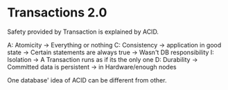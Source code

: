 # Transactions 2.0

Safety provided by Transaction is explained by ACID.

A: Atomicity -> Everything or nothing
C: Consistency -> application in good state -> Certain statements are always true -> Wasn't DB responsibility
I: Isolation -> A Transaction runs as if its the only one
D: Durability -> Committed data is persistent -> in Hardware/enough nodes

One database' idea of ACID can be different from other.
